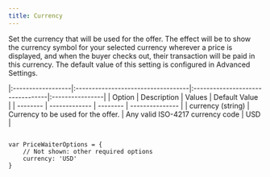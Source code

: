 ```yaml
---
title: Currency
---
```


Set the currency that will be used for the offer. The effect will be to show the currency symbol for your selected currency wherever a price is displayed, and when the buyer checks out, their transaction will be paid in this currency. The default value of this setting is configured in Advanced Settings.

|:------------------|:-----------------------------------|:---------------------------------|:----------------|
| Option            | Description                        | Values                           | Default Value   |
| --------          | -------------                      | --------                         | --------------- |
| currency (string) | Currency to be used for the offer. | Any valid ISO-4217 currency code | USD             |

<pre><code class="javascript">
var PriceWaiterOptions = {
    // Not shown: other required options
    currency: 'USD'
}
</code></pre>

